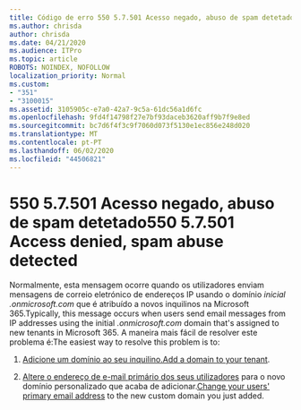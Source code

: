 ```yaml
---
title: Código de erro 550 5.7.501 Acesso negado, abuso de spam detetado
ms.author: chrisda
author: chrisda
ms.date: 04/21/2020
ms.audience: ITPro
ms.topic: article
ROBOTS: NOINDEX, NOFOLLOW
localization_priority: Normal
ms.custom:
- "351"
- "3100015"
ms.assetid: 3105905c-e7a0-42a7-9c5a-61dc56a1d6fc
ms.openlocfilehash: 9fd4f14798f27e7bf93daceb3620aff9b7f9e8ed
ms.sourcegitcommit: bc7d6f4f3c9f7060d073f5130e1ec856e248d020
ms.translationtype: MT
ms.contentlocale: pt-PT
ms.lasthandoff: 06/02/2020
ms.locfileid: "44506821"
---
```

# <a name="550-57501-access-denied-spam-abuse-detected"></a><span data-ttu-id="604e6-102">550 5.7.501 Acesso negado, abuso de spam detetado</span><span class="sxs-lookup"><span data-stu-id="604e6-102">550 5.7.501 Access denied, spam abuse detected</span></span>

<span data-ttu-id="604e6-103">Normalmente, esta mensagem ocorre quando os utilizadores enviam mensagens de correio eletrónico de endereços IP usando o domínio *inicial .onmicrosoft.com* que é atribuído a novos inquilinos na Microsoft 365.</span><span class="sxs-lookup"><span data-stu-id="604e6-103">Typically, this message occurs when users send email messages from IP addresses using the initial *.onmicrosoft.com* domain that's assigned to new tenants in Microsoft 365.</span></span> <span data-ttu-id="604e6-104">A maneira mais fácil de resolver este problema é:</span><span class="sxs-lookup"><span data-stu-id="604e6-104">The easiest way to resolve this problem is to:</span></span>

1. <span data-ttu-id="604e6-105">[Adicione um domínio ao seu inquilino.](https://docs.microsoft.com/microsoft-365/admin/setup/add-domain)</span><span class="sxs-lookup"><span data-stu-id="604e6-105">[Add a domain to your tenant](https://docs.microsoft.com/microsoft-365/admin/setup/add-domain).</span></span>

2. <span data-ttu-id="604e6-106">[Altere o endereço de e-mail primário dos seus utilizadores](https://docs.microsoft.com/microsoft-365/admin/add-users/change-a-user-name-and-email-address) para o novo domínio personalizado que acaba de adicionar.</span><span class="sxs-lookup"><span data-stu-id="604e6-106">[Change your users' primary email address](https://docs.microsoft.com/microsoft-365/admin/add-users/change-a-user-name-and-email-address) to the new custom domain you just added.</span></span>
